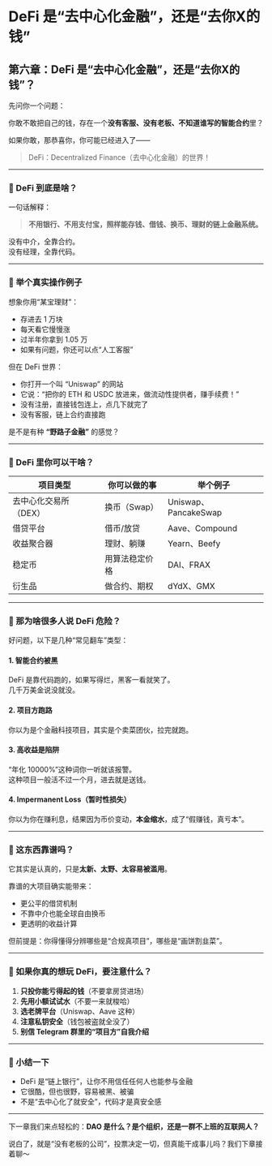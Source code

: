 # DeFi 是“去中心化金融”，还是“去你X的钱”

## 第六章：DeFi 是“去中心化金融”，还是“去你X的钱”？

先问你一个问题：

你敢不敢把自己的钱，存在一个**没有客服、没有老板、不知道谁写的智能合约**里？

如果你敢，那恭喜你，你可能已经进入了——

> DeFi：Decentralized Finance（去中心化金融）的世界！

***

### 🏦 DeFi 到底是啥？

一句话解释：

> **不用银行、不用支付宝，照样能存钱、借钱、换币、理财的链上金融系统。**

没有中介，全靠合约。\
没有经理，全靠代码。

***

### 🧪 举个真实操作例子

想象你用“某宝理财”：

* 存进去 1 万块
* 每天看它慢慢涨
* 过半年你拿到 1.05 万
* 如果有问题，你还可以点“人工客服”

但在 DeFi 世界：

* 你打开一个叫 “Uniswap” 的网站
* 它说：“把你的 ETH 和 USDC 放进来，做流动性提供者，赚手续费！”
* 没有注册，直接钱包连上，点几下就完了
* 没有客服，链上合约直接跑

是不是有种 **“野路子金融”** 的感觉？

***

### 💸 DeFi 里你可以干啥？

| 项目类型         | 你可以做的事   | 举个例子                |
| ------------ | -------- | ------------------- |
| 去中心化交易所（DEX） | 换币（Swap） | Uniswap、PancakeSwap |
| 借贷平台         | 借币/放贷    | Aave、Compound       |
| 收益聚合器        | 理财、躺赚    | Yearn、Beefy         |
| 稳定币          | 用算法稳定价格  | DAI、FRAX            |
| 衍生品          | 做合约、期权   | dYdX、GMX            |

***

### 🤔 那为啥很多人说 DeFi 危险？

好问题，以下是几种“常见翻车”类型：

#### 1. 智能合约被黑

DeFi 是靠代码跑的，如果写得烂，黑客一看就笑了。\
几千万美金说没就没。

#### 2. 项目方跑路

你以为是个金融科技项目，其实是个卖菜团伙，拉完就跑。

#### 3. 高收益是陷阱

“年化 10000%”这种词你一听就该报警。\
这种项目一般活不过一个月，进去就是送钱。

#### 4. Impermanent Loss（暂时性损失）

你以为你在赚利息，结果因为币价变动，**本金缩水**，成了“假赚钱，真亏本”。

***

### 🧠 这东西靠谱吗？

它其实是认真的，只是**太新、太野、太容易被滥用**。

靠谱的大项目确实能带来：

* 更公平的借贷机制
* 不靠中介也能全球自由换币
* 更透明的收益计算

但前提是：你得懂得分辨哪些是“合规真项目”，哪些是“画饼割韭菜”。

***

### 📌 如果你真的想玩 DeFi，要注意什么？

1. **只投你能亏得起的钱**（不要拿房贷进场）
2. **先用小额试试水**（不要一来就梭哈）
3. **选老牌平台**（Uniswap、Aave 这种）
4. **注意私钥安全**（钱包被盗就全没了）
5. **别信 Telegram 群里的“项目方”自我介绍**

***

### 🧠 小结一下

* DeFi 是“链上银行”，让你不用信任任何人也能参与金融
* 它很酷，但也很野，容易被黑、被骗
* 不是“去中心化了就安全”，代码才是真安全感

***

下一章我们来点轻松的：**DAO 是什么？是个组织，还是一群不上班的互联网人？**

说白了，就是“没有老板的公司”，投票决定一切，但真能干成事儿吗？我们下章接着聊～
